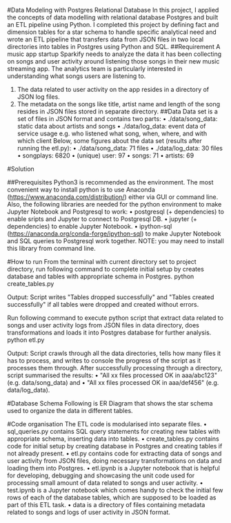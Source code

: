 #Data Modeling with Postgres Relational Database
In this project, I applied the concepts of data modelling with relational database Postgres and built an ETL pipeline using Python. I completed this project by defining fact and dimension tables for a star schema to handle specific analytical need and wrote an ETL pipeline that transfers data from JSON files in two local directories into tables in Postgres using Python and SQL.
##Requirement
A music app startup Sparkify needs to analyze the data it has been collecting on songs and user activity around listening those songs in their new music streaming app. The analytics team is particularly interested in understanding what songs users are listening to.
1.	The data related to user activity on the app resides in a directory of JSON log files.
2.	The metadata on the songs like title, artist name and length of the song resides in JSON files stored in separate directory.
##Data
Data set is a set of files in JSON format and contains two parts:
•	./data/song_data: static data about artists and songs
•	./data/log_data: event data of service usage e.g. who listened what song, when, where, and with which client
Below, some figures about the data set (results after running the etl.py):
•	./data/song_data: 71 files
•	./data/log_data: 30 files
•	songplays: 6820
•	(unique) user: 97
•	songs: 71
•	artists: 69

#Solution

##Prerequisites
Python3 is recommended as the environment. The most convenient way to install python is to use Anaconda (https://www.anaconda.com/distribution/) either via GUI or command line. Also, the following libraries are needed for the python environment to make Jupyter Notebook and Postgresql to work:
•	postgresql (+ dependencies) to enable sripts and Jupyter to connect to Postgresql DB.
•	jupyter (+ dependencies) to enable Jupyter Notebook.
•	ipython-sql (https://anaconda.org/conda-forge/ipython-sql) to make Jupyter Notebook and SQL queries to Postgresql work together. NOTE: you may need to install this library from command line.

#How to run
From the terminal with current directory set to project directory, run following command to complete initial setup by creates database and tables with appropriate schema in Postgres.
python create_tables.py  

Output: Script writes "Tables dropped successfully" and "Tables created successfully" if all tables were dropped and created without errors.

Run following command to execute python script that extract data related to songs and user activity logs from JSON files in data directory, does transformations and loads it into Postgres database for further analysis.
python etl.py  

Output: Script crawls through all the data directories, tells how many files it has to process, and writes to console the progress of the script as it processes them through. After successfully processing through a directory, script summarised the results:
•	"All xx files processed OK in aaa/abc123" (e.g. data/song_data) and
•	"All xx files processed OK in aaa/def456" (e.g. data/log_data).


#Database Schema
Following is ER Diagram that shows the star schema used to organize the data in different tables.

#Code organisation
The ETL code is modularised into separate files.
•	sql_queries.py contains SQL query statements for creating new tables with appropriate schema, inserting data into tables.
•	create_tables.py contains code for initial setup by creating database in Postgres and creating tables if not already present.
•	etl.py contains code for extracting data of songs and user activity from JSON files, doing necessary transformations on data and loading them into Postgres.
•	etl.ipynb is a Jupyter notebook that is helpful for developing, debugging and showcasing the unit code used for processing small amount of data related to songs and user activity.
•	test.ipynb is a Jupyter notebook which comes handy to check the initial few rows of each of the database tables, which are supposed to be loaded as part of this ETL task.
•	data is a directory of files containing metadata related to songs and logs of user activity in JSON format.


